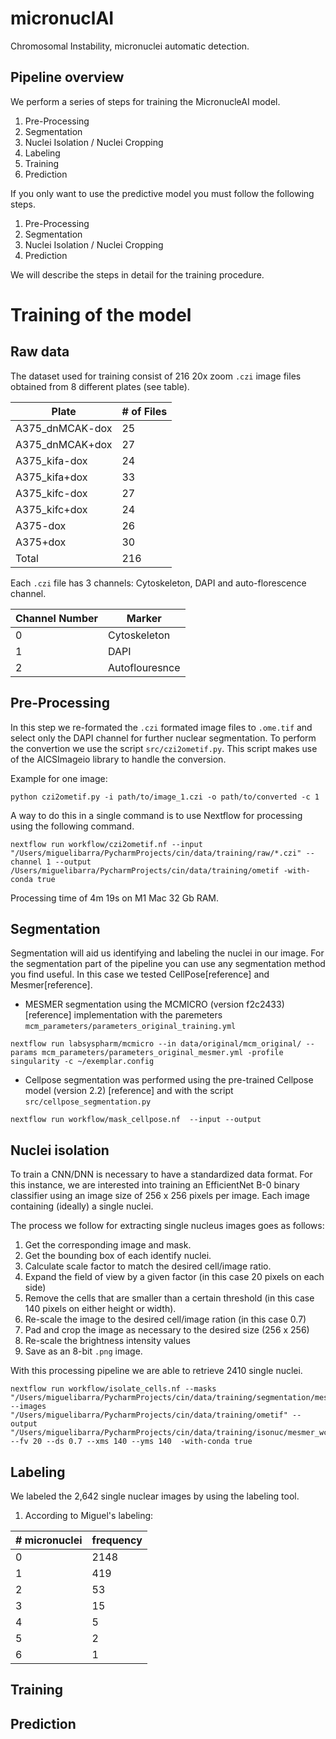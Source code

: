 # micronuclAI

Chromosomal Instability, micronuclei automatic detection.

## Pipeline overview
We perform a series of steps for training the MicronucleAI model.
1. Pre-Processing
2. Segmentation
3. Nuclei Isolation / Nuclei Cropping
4. Labeling
5. Training
6. Prediction

If you only want to use the predictive model you must follow the following steps.
1. Pre-Processing
2. Segmentation
3. Nuclei Isolation / Nuclei Cropping
4. Prediction

We will describe the steps in detail for the training procedure.

# Training of the model

## Raw data

The dataset used for training consist of 216 20x zoom `.czi` image files obtained from 8 different plates (see table).

| Plate           | # of Files |
|-----------------|------------|
| A375_dnMCAK-dox | 25         |
| A375_dnMCAK+dox | 27         |
| A375_kifa-dox   | 24         |
| A375_kifa+dox   | 33         |
| A375_kifc-dox   | 27         |
| A375_kifc+dox   | 24         |
| A375-dox        | 26         |
| A375+dox        | 30         |
| Total           | 216        |

Each `.czi` file has 3 channels: Cytoskeleton, DAPI and auto-florescence channel.

| Channel Number | Marker         |
|----------------|----------------|
| 0              | Cytoskeleton   |
| 1              | DAPI           |
| 2              | Autoflouresnce |

## Pre-Processing

In this step we re-formated the `.czi` formated image files to `.ome.tif` and select only the DAPI channel for further nuclear segmentation. 
To perform the convertion we use the script `src/czi2ometif.py`. This script makes use of the AICSImageio library to handle the conversion.

Example for one image:
```
python czi2ometif.py -i path/to/image_1.czi -o path/to/converted -c 1
```

A way to do this in a single command is to use Nextflow for processing using the following command.
```
nextflow run workflow/czi2ometif.nf --input "/Users/miguelibarra/PycharmProjects/cin/data/training/raw/*.czi" --channel 1 --output /Users/miguelibarra/PycharmProjects/cin/data/training/ometif -with-conda true
```

Processing time of 4m 19s on M1 Mac 32 Gb RAM.

## Segmentation 

Segmentation will aid us identifying and labeling the nuclei in our image. For the segmentation part of the pipeline you can use any segmentation method you find useful. In this case we tested CellPose[reference] and Mesmer[reference]. 

- MESMER segmentation using the MCMICRO (version  f2c2433) [reference] implementation with the paremeters `mcm_parameters/parameters_original_training.yml`  
```
nextflow run labsyspharm/mcmicro --in data/original/mcm_original/ --params mcm_parameters/parameters_original_mesmer.yml -profile singularity -c ~/exemplar.config 
```
- Cellpose segmentation was performed using the pre-trained Cellpose model (version 2.2) [reference] and with the script `src/cellpose_segmentation.py`
```
nextflow run workflow/mask_cellpose.nf  --input --output
```
 
## Nuclei isolation

To train a CNN/DNN is necessary to have a standardized data format. For this instance, we are interested into training an EfficientNet B-0 binary classifier using an image size of 256 x 256 pixels per image. Each image containing (ideally) a single nuclei.  

The process we follow for extracting single nucleus images goes as follows:

1. Get the corresponding image and mask.
2. Get the bounding box of each identify nuclei.
3. Calculate scale factor to match the desired cell/image ratio.
4. Expand the field of view by a given factor (in this case 20 pixels on each side)
6. Remove the cells that are smaller than a certain threshold (in this case 140 pixels on either height or width).
7. Re-scale the image to the desired cell/image ration (in this case 0.7)
8. Pad and crop the image as necessary to the desired size (256 x 256)
9. Re-scale the brightness intensity values
10. Save as an 8-bit `.png` image.

With this processing pipeline we are able to retrieve 2410 single nuclei.

```
nextflow run workflow/isolate_cells.nf --masks "/Users/miguelibarra/PycharmProjects/cin/data/training/segmentation/mesmer_whole/*" --images "/Users/miguelibarra/PycharmProjects/cin/data/training/ometif" --output "/Users/miguelibarra/PycharmProjects/cin/data/training/isonuc/mesmer_wc_" --fv 20 --ds 0.7 --xms 140 --yms 140  -with-conda true
```

## Labeling

We labeled the 2,642 single nuclear images by using the labeling tool.
1. According to Miguel's labeling: 

| # micronuclei | frequency |
|---------------|-----------|
| 0             | 2148      |
| 1             | 419       |
| 2             | 53        |
| 3             | 15        |
| 4             | 5         |
| 5             | 2         |
| 6             | 1         |

## Training



## Prediction


